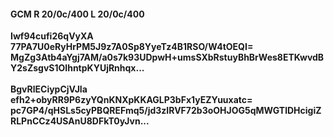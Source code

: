 #### GCM R 20/0c/400 L 20/0c/400
**Iwf94cufi26qVyXA**<br/>**77PA7U0eRyHrPM5J9z7A0Sp8YyeTz4B1RSO/W4tOEQI=**<br/>**MgZg3Atb4aYgj7AM/a0s7k93UDpwH+umsSXbRstuyBhBrWes8ETKwvdBY2sZsgvS1OIhntpKYUjRnhqx...**<br/><br/>
**BgvRlECiypCjVJIa**<br/>**efh2+obyRR9P6zyYQnKNXpKKAGLP3bFx1yEZYuuxatc=**<br/>**pc7GP4/qHSLs5cyPBQREFmq5/jd3zIRVF72b3oOHJOG5qMWGTlDHcigiZRLPnCCz4USAnU8DFkT0yJvn...**